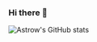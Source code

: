 ### Hi there 👋

![Astrow's GitHub stats](https://github-readme-stats.vercel.app/api?username=Astrow25&show_icons=true&theme=radical)
